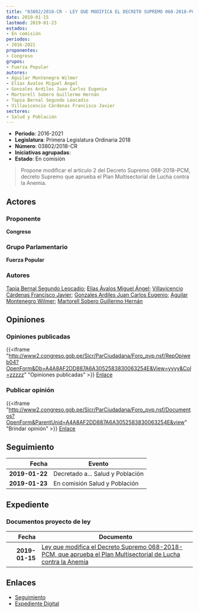 ```yaml
---
title: "03802/2018-CR - LEY QUE MODIFICA EL DECRETO SUPREMO 068-2018-PCM QUE APRUEBA EL PLAN MULTISECTORIAL DE LUCHA CONTRA LA ANEMIA"
date: 2019-01-15
lastmod: 2019-01-23
estados:
- En comisión
periodos:
- 2016-2021
proponentes:
- Congreso
grupos:
- Fuerza Popular
autores:
- Aguilar Montenegro Wilmer
- Elías Ávalos Miguel Ángel
- Gonzales Ardiles Juan Carlos Eugenio
- Martorell Sobero Guillermo Hernán
- Tapia Bernal Segundo Leocadio
- Villavicencio Cárdenas Francisco Javier
sectores:
- Salud y Población
---
```

- **Periodo**: 2016-2021
- **Legislatura**: Primera Legislatura Ordinaria 2018
- **Número**: 03802/2018-CR
- **Iniciativas agrupadas**: 
- **Estado**: En comisión

> Propone modificar el artículo 2 del Decreto Supremo 068-2018-PCM, decreto Supremo que aprueba el Plan Multisectorial de Lucha contra la Anemia.


## Actores

### Proponente

**Congreso**

### Grupo Parlamentario

**Fuerza Popular**

### Autores

[Tapia Bernal Segundo Leocadio](mailto:mailto:stapia@congreso.gob.pe); [Elías Ávalos Miguel Ángel](mailto:mailto:melias@congreso.gob.pe); [Villavicencio Cárdenas Francisco Javier](mailto:mailto:fvillavicencio@congreso.gob.pe); [Gonzales Ardiles Juan Carlos Eugenio](mailto:mailto:jgonzalesa@congreso.gob.pe); [Aguilar Montenegro Wilmer](mailto:mailto:waguilar@congreso.gob.pe); [Martorell Sobero Guillermo Hernán](mailto:mailto:gmartorell@congreso.gob.pe)

## Opiniones

### Opiniones publicadas

{{<iframe "http://www2.congreso.gob.pe/Sicr/ParCiudadana/Foro_pvp.nsf/RepOpiweb04?OpenForm&Db=A4A8AF2DD887A6A3052583830063254E&View=yyyy&Col=zzzzz" "Opiniones publicadas" >}}
[Enlace](http://www2.congreso.gob.pe/Sicr/ParCiudadana/Foro_pvp.nsf/RepOpiweb04?OpenForm&Db=A4A8AF2DD887A6A3052583830063254E&View=yyyy&Col=zzzzz)

### Publicar opinión

{{<iframe "http://www2.congreso.gob.pe/Sicr/ParCiudadana/Foro_pvp.nsf/Documentos?OpenForm&ParentUnid=A4A8AF2DD887A6A3052583830063254E&view" "Brindar opinión" >}}
[Enlace](http://www2.congreso.gob.pe/Sicr/ParCiudadana/Foro_pvp.nsf/Documentos?OpenForm&ParentUnid=A4A8AF2DD887A6A3052583830063254E&view)


## Seguimiento

| Fecha | Evento |
|------:|--------|
| **2019-01-22** | Decretado a... Salud y Población |
| **2019-01-23** | En comisión Salud y Población |

## Expediente

### Documentos proyecto de ley

| Fecha | Documento |
|------:|-----------|
| **2019-01-15** | [Ley que modifica el Decreto Supremo 068-2018-PCM, que aprueba el Plan Multisectorial de Lucha contra la Anemia](http://www.leyes.congreso.gob.pe/Documentos/2016_2021/Proyectos_de_Ley_y_de_Resoluciones_Legislativas/PL0380220190115..pdf) |

## Enlaces

- [Seguimiento](http://www2.congreso.gob.pe/Sicr/TraDocEstProc/CLProLey2016.nsf/f7fff46988ca05b1052578e100829cc7/470511e70288580c0525838300608c66?OpenDocument)
- [Expediente Digital](http://www2.congreso.gob.pe/Sicr/TraDocEstProc/Expvirt_2011.nsf/visbusqptramdoc1621/03802?opendocument)

